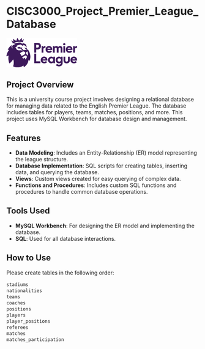 # CISC3000_Project_Premier_League_Database

<img src="Premier_League_Logo.png" width="185">

## Project Overview
This is a university course project involves designing a relational database for managing data related to the English Premier League. The database includes tables for players, teams, matches, positions, and more. This project uses MySQL Workbench for database design and management.

## Features
- **Data Modeling**: Includes an Entity-Relationship (ER) model representing the league structure.
- **Database Implementation**: SQL scripts for creating tables, inserting data, and querying the database.
- **Views**: Custom views created for easy querying of complex data.
- **Functions and Procedures**: Includes custom SQL functions and procedures to handle common database operations.

## Tools Used
- **MySQL Workbench**: For designing the ER model and implementing the database.
- **SQL**: Used for all database interactions.

## How to Use
Please create tables in the following order:
```mysql
stadiums
nationalities
teams
coaches
positions
players
player_positions
referees
matches
matches_participation
```

